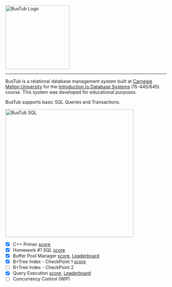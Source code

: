 <img src="logo/bustub-whiteborder.svg" alt="BusTub Logo" height="200">

-----------------

BusTub is a relational database management system built at [Carnegie Mellon University](https://db.cs.cmu.edu) for the [Introduction to Database Systems](https://15445.courses.cs.cmu.edu) (15-445/645) course. This system was developed for educational purposes.

BusTub supports basic SQL Queries and Transactions.

<img src="logo/sql.png" alt="BusTub SQL" width="400">

- [x] C++ Primer [score](img/p0.png)
- [x] Homework #1 SQL [score](img/hw0.png)
- [x] Buffer Pool Manager [score](img/p1.png), [Leaderboard](img/p1-lb.png)
- [x] B+Tree Index - CheckPoint 1 [score](img/p2-cp1.png)
- [ ] B+Tree Index - CheckPoint 2
- [x] Query Execution [score](img/p3.png), [Leaderboard](img/p3-lb.png)
- [ ] Concurrency Control (WIP)
